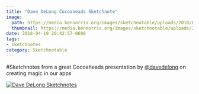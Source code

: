 ```yaml
---
title: "Dave DeLong Cocoaheads Sketchnote"
image:
  path: https://media.bennorris.org/images/sketchnotable/uploads/2018/853a445843.jpg
  thumbnail: https://media.bennorris.org/images/sketchnotable/uploads/2018/853a445843.jpg
date: 2018-04-19 20:42:57-0600
tags:
- sketchnotes
category: Sketchnotable
---
```


#Sketchnotes from a great Cocoaheads presentation by [@davedelong](https://twitter.com/davedelong) on creating magic in our apps

[![Dave DeLong Sketchnotes](https://media.bennorris.org/images/sketchnotable/uploads/2018/853a445843.jpg)](http://media.bennorris.org/images/sketchnotable/uploads/2018/853a445843.jpg)